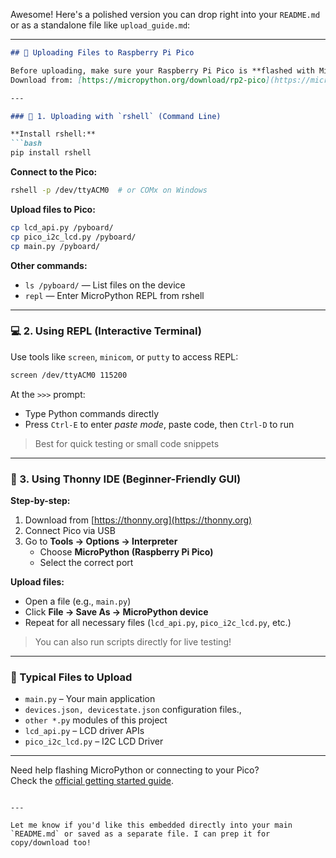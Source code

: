 Awesome! Here's a polished version you can drop right into your `README.md` or as a standalone file like `upload_guide.md`:

---

```markdown
## 🚀 Uploading Files to Raspberry Pi Pico

Before uploading, make sure your Raspberry Pi Pico is **flashed with MicroPython firmware**.  
Download from: [https://micropython.org/download/rp2-pico](https://micropython.org/download/rp2-pico)

---

### 📁 1. Uploading with `rshell` (Command Line)

**Install rshell:**
```bash
pip install rshell
```

**Connect to the Pico:**
```bash
rshell -p /dev/ttyACM0  # or COMx on Windows
```

**Upload files to Pico:**
```bash
cp lcd_api.py /pyboard/
cp pico_i2c_lcd.py /pyboard/
cp main.py /pyboard/
```

**Other commands:**
- `ls /pyboard/` — List files on the device
- `repl` — Enter MicroPython REPL from rshell

---

### 💻 2. Using REPL (Interactive Terminal)

Use tools like `screen`, `minicom`, or `putty` to access REPL:

```bash
screen /dev/ttyACM0 115200
```

At the `>>>` prompt:
- Type Python commands directly
- Press `Ctrl-E` to enter *paste mode*, paste code, then `Ctrl-D` to run

> Best for quick testing or small code snippets

---

### 🧠 3. Using Thonny IDE (Beginner-Friendly GUI)

**Step-by-step:**
1. Download from [https://thonny.org](https://thonny.org)
2. Connect Pico via USB
3. Go to **Tools → Options → Interpreter**
   - Choose **MicroPython (Raspberry Pi Pico)**
   - Select the correct port

**Upload files:**
- Open a file (e.g., `main.py`)
- Click **File → Save As → MicroPython device**
- Repeat for all necessary files (`lcd_api.py`, `pico_i2c_lcd.py`, etc.)

> You can also run scripts directly for live testing!

---

### 📂 Typical Files to Upload

- `main.py` – Your main application
- `devices.json, devicestate.json` configuration files.,
- `other *.py` modules of this project
- `lcd_api.py` – LCD driver APIs
- `pico_i2c_lcd.py` – I2C LCD Driver

---

Need help flashing MicroPython or connecting to your Pico?  
Check the [official getting started guide](https://docs.micropython.org/en/latest/rp2/quickref.html).
```

---

Let me know if you'd like this embedded directly into your main `README.md` or saved as a separate file. I can prep it for copy/download too!